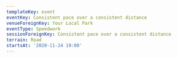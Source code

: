 ```yaml
---
templateKey: event
eventKey: Consistent pace over a consistent distance
venueForeignKey: Your Local Park
eventType: Speedwork
sessionForeignKey: Consistent pace over a consistent distance
terrain: Road
startsAt: '2020-11-24 19:00'
---
```

